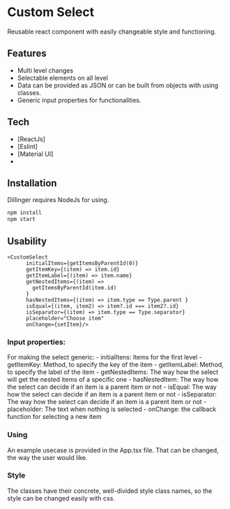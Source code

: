 # Custom Select

Reusable react component with easily changeable style and functioning.

## Features

- Multi level changes
- Selectable elements on all level
- Data can be provided as JSON or can be built from objects with using classes.
- Generic input properties for functionalities.

## Tech

- [ReactJs]
- [Eslint]
- [Material UI]
-

## Installation

Dillinger requires NodeJs for using.

```sh
npm install
npm start
```

## Usability

```
<CustomSelect
      initialItems={getItemsByParentId(0)}
      getItemKey={(item) => item.id}
      getItemLabel={(item) => item.name}
      getNestedItems={(item) =>
        getItemsByParentId(item.id)
      }
      hasNestedItems={(item) => item.type == Type.parent }
      isEqual={(item, item2) => item?.id === item2?.id}
      isSeparator={(item) => item.type == Type.separator}
      placeholder="Choose item"
      onChange={setItem}/>
```

### Input properties:

For making the select generic: - initialItens: Items for the first level - getItemKey: Method, to specify the key of the item - getItemLabel: Method, to specify the label of the item - getNestedItems: The way how the select will get the nested items of a specific one - hasNestedItem: The way how the select can decide if an item is a parent item or not - isEqual: The way how the select can decide if an item is a parent item or not - isSeparator: The way how the select can decide if an item is a parent item or not - placeholder: The text when nothing is selected - onChange: the callback function for selecting a new item

### Using

An example usecase is provided in the App.tsx file. That can be changed, the way the user would like.

### Style

The classes have their concrete, well-divided style class names, so the style can be changed easily with css.
